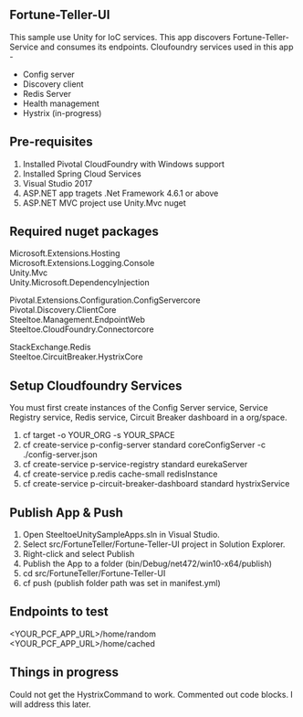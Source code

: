 ## Fortune-Teller-UI

This sample use Unity for IoC services. This app discovers Fortune-Teller-Service and consumes its endpoints. Cloufoundry services used in this app - 

* Config server
* Discovery client
* Redis Server
* Health management
* Hystrix (in-progress)


## Pre-requisites

1. Installed Pivotal CloudFoundry with Windows support
1. Installed Spring Cloud Services
1. Visual Studio 2017
1. ASP.NET app tragets .Net Framework 4.6.1 or above
1. ASP.NET MVC project use Unity.Mvc nuget


 ## Required nuget packages

Microsoft.Extensions.Hosting  
Microsoft.Extensions.Logging.Console  
Unity.Mvc    
Unity.Microsoft.DependencyInjection  

Pivotal.Extensions.Configuration.ConfigServercore  
Pivotal.Discovery.ClientCore  
Steeltoe.Management.EndpointWeb  
Steeltoe.CloudFoundry.Connectorcore  

StackExchange.Redis  
Steeltoe.CircuitBreaker.HystrixCore  


## Setup Cloudfoundry Services

You must first create instances of the Config Server service, Service Registry service, Redis service, Circuit Breaker dashboard in a org/space.

1. cf target -o YOUR_ORG -s YOUR_SPACE
1. cf create-service p-config-server standard coreConfigServer -c ./config-server.json
1. cf create-service p-service-registry standard eurekaServer
1. cf create-service p.redis cache-small redisInstance
1. cf create-service p-circuit-breaker-dashboard standard hystrixService



## Publish App & Push

1. Open SteeltoeUnitySampleApps.sln in Visual Studio.
1. Select src/FortuneTeller/Fortune-Teller-UI project in Solution Explorer.
1. Right-click and select Publish
1. Publish the App to a folder (bin/Debug/net472/win10-x64/publish)
1. cd src/FortuneTeller/Fortune-Teller-UI
1. cf push (publish folder path was set in manifest.yml)


## Endpoints to test 

<YOUR_PCF_APP_URL>/home/random  
<YOUR_PCF_APP_URL>/home/cached  


## Things in progress
Could not get the HystrixCommand to work. Commented out code blocks. I will address this later.

